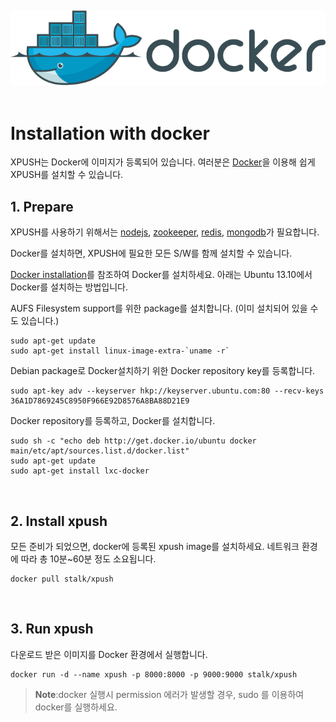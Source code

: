 
<br /><center><img src="/doc/installation/resource/docker_logo.png"></center><br />


Installation with docker
===

XPUSH는 Docker에 이미지가 등록되어 있습니다. 여러분은 [Docker](https://www.docker.com/)을 이용해 쉽게 XPUSH를 설치할 수 있습니다.
<a name="prepare"></a>
<br />

## 1. Prepare

XPUSH를 사용하기 위해서는 [nodejs](http://nodejs.org/), [zookeeper](http://zookeeper.apache.org/), [redis](http://redis.io/), [mongodb](http://www.mongodb.org/)가 필요합니다.

Docker를 설치하면, XPUSH에 필요한 모든 S/W를 함께 설치할 수 있습니다.

[Docker installation](https://docs.docker.com/installation/#installation)를 참조하여 Docker를 설치하세요. 아래는 Ubuntu 13.10에서 Docker를 설치하는 방법입니다.

AUFS Filesystem support를 위한 package를 설치합니다. (이미 설치되어 있을 수도 있습니다.)

	sudo apt-get update
	sudo apt-get install linux-image-extra-`uname -r`

Debian package로 Docker설치하기 위한 Docker repository key를 등록합니다.

	sudo apt-key adv --keyserver hkp://keyserver.ubuntu.com:80 --recv-keys 36A1D7869245C8950F966E92D8576A8BA88D21E9

Docker repository를 등록하고, Docker를 설치합니다.
	
	sudo sh -c "echo deb http://get.docker.io/ubuntu docker main/etc/apt/sources.list.d/docker.list"
	sudo apt-get update
	sudo apt-get install lxc-docker

<a name="install"></a>
<br />

## 2. Install xpush

모든 준비가 되었으면, docker에 등록된 xpush image를 설치하세요. 네트워크 환경에 따라 총 10분~60분 정도 소요됩니다.

	docker pull stalk/xpush

<a name="run"></a>
<br />

## 3. Run xpush
	
다운로드 받은 이미지를 Docker 환경에서 실행합니다.

	docker run -d --name xpush -p 8000:8000 -p 9000:9000 stalk/xpush

>**Note**:docker 실행시 permission 에러가 발생할 경우, sudo 를 이용하여 docker를 실행하세요.
